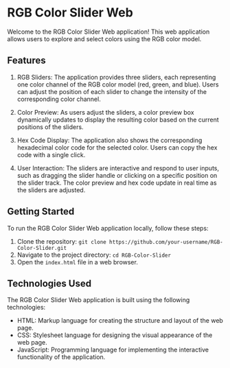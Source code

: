 # RGB Color Slider Web

Welcome to the RGB Color Slider Web application! This web application allows users to explore and select colors using the RGB color model.

## Features

1. RGB Sliders: The application provides three sliders, each representing one color channel of the RGB color model (red, green, and blue). Users can adjust the position of each slider to change the intensity of the corresponding color channel.

2. Color Preview: As users adjust the sliders, a color preview box dynamically updates to display the resulting color based on the current positions of the sliders.

3. Hex Code Display: The application also shows the corresponding hexadecimal color code for the selected color. Users can copy the hex code with a single click.

4. User Interaction: The sliders are interactive and respond to user inputs, such as dragging the slider handle or clicking on a specific position on the slider track. The color preview and hex code update in real time as the sliders are adjusted.

## Getting Started

To run the RGB Color Slider Web application locally, follow these steps:

1. Clone the repository: `git clone https://github.com/your-username/RGB-Color-Slider.git`
2. Navigate to the project directory: `cd RGB-Color-Slider`
3. Open the `index.html` file in a web browser.

## Technologies Used

The RGB Color Slider Web application is built using the following technologies:

- HTML: Markup language for creating the structure and layout of the web page.
- CSS: Stylesheet language for designing the visual appearance of the web page.
- JavaScript: Programming language for implementing the interactive functionality of the application.

